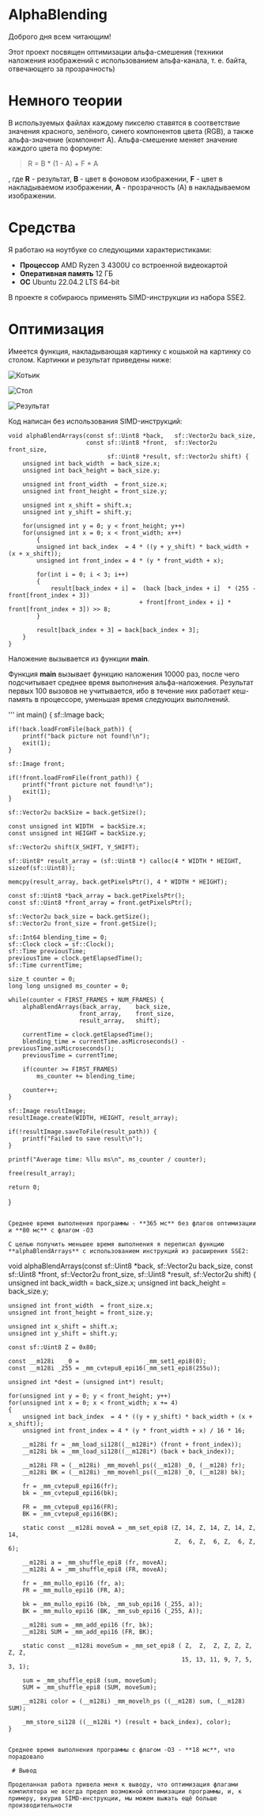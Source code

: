 # AlphaBlending

Доброго дня всем читающим!

Этот проект посвящен оптимизации альфа-смешения (техники наложения изображений с использованием альфа-канала, т. е. байта, отвечающего за прозрачность)

# Немного теории

В используемых файлах каждому пикселю ставятся в соответствие значения красного, зелёного, синего компонентов цвета (RGB), а также альфа-значение (компонент A). Альфа-смешение меняет значение каждого цвета по формуле:

> R = B * (1 - A) + F * A

 , где **R** - результат, **B** - цвет в фоновом изображении, **F** - цвет в накладываемом изображении, **A** - прозрачность (A) в накладываемом изображении.

 # Средства

Я работаю на ноутбуке со следующими характеристиками:
 - **Процессор** AMD Ryzen 3 4300U со встроенной видеокартой
 - **Оперативная память** 12 ГБ
 - **ОС** Ubuntu 22.04.2 LTS 64-bit
 
В проекте я собираюсь применять SIMD-инструкции из набора SSE2.

 # Оптимизация

Имеется функция, накладывающая картинку с кошькой на картинку со столом. Картинки и результат приведены ниже:

![Котьик](Pictures/AskhatCat.bmp)

![Стол](Pictures/Table.bmp)

![Результат](Pictures/Result.bmp)

Код написан без использования SIMD-инструкций:

```
void alphaBlendArrays(const sf::Uint8 *back,   sf::Vector2u back_size,
                      const sf::Uint8 *front,  sf::Vector2u front_size,
                            sf::Uint8 *result, sf::Vector2u shift) {
    unsigned int back_width  = back_size.x;
    unsigned int back_height = back_size.y;

    unsigned int front_width  = front_size.x;
    unsigned int front_height = front_size.y;

    unsigned int x_shift = shift.x;
    unsigned int y_shift = shift.y;

    for(unsigned int y = 0; y < front_height; y++)
    for(unsigned int x = 0; x < front_width; x++) 
        {
        unsigned int back_index  = 4 * ((y + y_shift) * back_width + (x + x_shift));
        unsigned int front_index = 4 * (y * front_width + x);

        for(int i = 0; i < 3; i++) 
        {
            result[back_index + i] =  (back [back_index + i]  * (255 - front[front_index + 3]) 
                                     + front[front_index + i] *        front[front_index + 3]) >> 8;
        }

        result[back_index + 3] = back[back_index + 3];
    }
}
```

Наложение вызывается из функции **main**. 

Функция **main** вызывает функцию наложения 10000 раз, после чего подсчитывает среднее время выполнения альфа-наложения. Результат первых 100 вызовов не учитывается, ибо в течение них работает кеш-память в процессоре, уменьшая время следующих выполнений.

'''
int main() {
    sf::Image back;

    if(!back.loadFromFile(back_path)) {
        printf("back picture not found!\n");
        exit(1);
    }

    sf::Image front;

    if(!front.loadFromFile(front_path)) {
        printf("front picture not found!\n");
        exit(1);
    }

    sf::Vector2u backSize = back.getSize();

    const unsigned int WIDTH  = backSize.x;
    const unsigned int HEIGHT = backSize.y;

    sf::Vector2u shift(X_SHIFT, Y_SHIFT);

    sf::Uint8* result_array = (sf::Uint8 *) calloc(4 * WIDTH * HEIGHT, sizeof(sf::Uint8));

    memcpy(result_array, back.getPixelsPtr(), 4 * WIDTH * HEIGHT);  

    const sf::Uint8 *back_array = back.getPixelsPtr();
    const sf::Uint8 *front_array = front.getPixelsPtr();

    sf::Vector2u back_size = back.getSize();
    sf::Vector2u front_size = front.getSize();

    sf::Int64 blending_time = 0;
    sf::Clock clock = sf::Clock();
    sf::Time previousTime;
    previousTime = clock.getElapsedTime();
    sf::Time currentTime;

    size_t counter = 0;
    long long unsigned ms_counter = 0;

    while(counter < FIRST_FRAMES + NUM_FRAMES) {
        alphaBlendArrays(back_array,    back_size,
                        front_array,    front_size,
                        result_array,   shift);

        currentTime = clock.getElapsedTime();
        blending_time = currentTime.asMicroseconds() - previousTime.asMicroseconds(); 
        previousTime = currentTime;

        if(counter >= FIRST_FRAMES)
            ms_counter += blending_time;
        
        counter++;
    }

    sf::Image resultImage;
    resultImage.create(WIDTH, HEIGHT, result_array);

    if(!resultImage.saveToFile(result_path)) {
        printf("Failed to save result\n");
    }

    printf("Average time: %llu ms\n", ms_counter / counter);

    free(result_array);

    return 0;
}
```

Среднее время выполнения программы - **365 мс** без флагов оптимизации и **80 мс** с флагом -O3

С целью получить меньшее время выполнения я переписал функцию **alphaBlendArrays** с использованием инструкций из расширения SSE2:

```
void alphaBlendArrays(const sf::Uint8 *back,   sf::Vector2u back_size,
                      const sf::Uint8 *front,  sf::Vector2u front_size,
                            sf::Uint8 *result, sf::Vector2u shift) {
    unsigned int back_width  = back_size.x;
    unsigned int back_height = back_size.y;

    unsigned int front_width  = front_size.x;
    unsigned int front_height = front_size.y;

    unsigned int x_shift = shift.x;
    unsigned int y_shift = shift.y;

    const sf::Uint8 Z = 0x80;

    const __m128i   _0 =                   _mm_set1_epi8(0);
    const __m128i _255 = _mm_cvtepu8_epi16(_mm_set1_epi8(255u));

    unsigned int *dest = (unsigned int*) result;

    for(unsigned int y = 0; y < front_height; y++)
    for(unsigned int x = 0; x < front_width; x += 4) 
    {
        unsigned int back_index  = 4 * ((y + y_shift) * back_width + (x + x_shift));
        unsigned int front_index = 4 * (y * front_width + x) / 16 * 16;

        __m128i fr = _mm_load_si128((__m128i*) (front + front_index));
        __m128i bk = _mm_load_si128((__m128i*) (back + back_index));

        __m128i FR = (__m128i) _mm_movehl_ps((__m128) _0, (__m128) fr);
        __m128i BK = (__m128i) _mm_movehl_ps((__m128) _0, (__m128) bk);

        fr = _mm_cvtepu8_epi16(fr);
        bk = _mm_cvtepu8_epi16(bk);

        FR = _mm_cvtepu8_epi16(FR);
        BK = _mm_cvtepu8_epi16(BK);

        static const __m128i moveA = _mm_set_epi8 (Z, 14, Z, 14, Z, 14, Z, 14,
                                                   Z,  6, Z,  6, Z,  6, Z,  6);

        __m128i a = _mm_shuffle_epi8 (fr, moveA);                               
        __m128i A = _mm_shuffle_epi8 (FR, moveA);

        fr = _mm_mullo_epi16 (fr, a);                                        
        FR = _mm_mullo_epi16 (FR, A);

        bk = _mm_mullo_epi16 (bk, _mm_sub_epi16 (_255, a));                      
        BK = _mm_mullo_epi16 (BK, _mm_sub_epi16 (_255, A));

        __m128i sum = _mm_add_epi16 (fr, bk);                                 
        __m128i SUM = _mm_add_epi16 (FR, BK);

        static const __m128i moveSum = _mm_set_epi8 ( Z,  Z,  Z, Z, Z, Z, Z, Z,
                                                     15, 13, 11, 9, 7, 5, 3, 1);

        sum = _mm_shuffle_epi8 (sum, moveSum);                                  
        SUM = _mm_shuffle_epi8 (SUM, moveSum);

        __m128i color = (__m128i) _mm_movelh_ps ((__m128) sum, (__m128) SUM);   

        _mm_store_si128 ((__m128i *) (result + back_index), color);
    }
```

Среднее время выполнения программы с флагом -O3 - **18 мс**, что порадовало

 # Вывод

Проделанная работа привела меня к выводу, что оптимизация флагами компилятора не всегда предел возможной оптимизации программы, и, к примеру, вкурив SIMD-инструкции, мы можем выжать ещё больше производительности